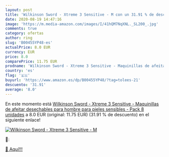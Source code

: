 ```yaml
---
layout: post
title: 'Wilkinson Sword - Xtreme 3 Sensitive - M con un 31.91 % de descuento'
date: 2020-08-19 14:47:16
image: 'https://m.media-amazon.com/images/I/41hQM7NqXNL._SL200_.jpg'
comments: true
category: ofertas
author: ring
slug: 'B00455YP48-es'
actualPrice: 8.0 EUR
currency: EUR
price: 8.0
comparePrice: 11.75 EUR
prodname: 'Wilkinson Sword - Xtreme 3 Sensitive - Maquinillas de afeitar desechables para hombre para pieles sensibles - Pack 8 unidades'
country: 'es'
flag: '🇪🇸'
buyurl: 'https://www.amazon.es/dp/B00455YP48/?tag=tolees-21'
descuento: '31.91'
average: '8.0'
---
```


En este momento está [Wilkinson Sword - Xtreme 3 Sensitive - Maquinillas de afeitar desechables para hombre para pieles sensibles - Pack 8 unidades](https://www.amazon.es/dp/B00455YP48/?tag=tolees-21) a 8.0 EUR (original: 11.75 EUR) (31.91 %  de descuento) en el siguiente enlace!

[![Wilkinson Sword - Xtreme 3 Sensitive - M](https://m.media-amazon.com/images/I/41hQM7NqXNL._SL200_.jpg)](https://www.amazon.es/dp/B00455YP48/?tag=tolees-21)

🔎:


[🛒 Aquí!!!](https://www.amazon.es/dp/B00455YP48/?tag=tolees-21)
